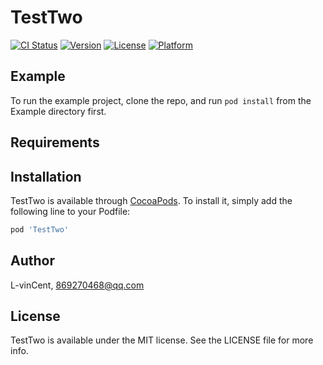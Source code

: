 # TestTwo

[![CI Status](https://img.shields.io/travis/L-vinCent/TestTwo.svg?style=flat)](https://travis-ci.org/L-vinCent/TestTwo)
[![Version](https://img.shields.io/cocoapods/v/TestTwo.svg?style=flat)](https://cocoapods.org/pods/TestTwo)
[![License](https://img.shields.io/cocoapods/l/TestTwo.svg?style=flat)](https://cocoapods.org/pods/TestTwo)
[![Platform](https://img.shields.io/cocoapods/p/TestTwo.svg?style=flat)](https://cocoapods.org/pods/TestTwo)

## Example

To run the example project, clone the repo, and run `pod install` from the Example directory first.

## Requirements

## Installation

TestTwo is available through [CocoaPods](https://cocoapods.org). To install
it, simply add the following line to your Podfile:

```ruby
pod 'TestTwo'
```

## Author

L-vinCent, 869270468@qq.com

## License

TestTwo is available under the MIT license. See the LICENSE file for more info.
